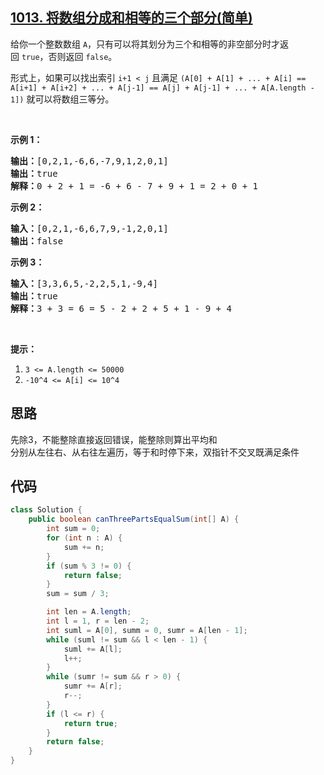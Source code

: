 ## [1013. 将数组分成和相等的三个部分(简单)](https://leetcode-cn.com/problems/partition-array-into-three-parts-with-equal-sum/)
<div class="notranslate"><p>给你一个整数数组&nbsp;<code>A</code>，只有可以将其划分为三个和相等的非空部分时才返回&nbsp;<code>true</code>，否则返回 <code>false</code>。</p>

<p>形式上，如果可以找出索引&nbsp;<code>i+1 &lt; j</code>&nbsp;且满足&nbsp;<code>(A[0] + A[1] + ... + A[i] == A[i+1] + A[i+2] + ... + A[j-1] == A[j] + A[j-1] + ... + A[A.length - 1])</code>&nbsp;就可以将数组三等分。</p>

<p>&nbsp;</p>

<p><strong>示例 1：</strong></p>

<pre><strong>输出：</strong>[0,2,1,-6,6,-7,9,1,2,0,1]
<strong>输出：</strong>true
<strong>解释：</strong>0 + 2 + 1 = -6 + 6 - 7 + 9 + 1 = 2 + 0 + 1
</pre>

<p><strong>示例 2：</strong></p>

<pre><strong>输入：</strong>[0,2,1,-6,6,7,9,-1,2,0,1]
<strong>输出：</strong>false
</pre>

<p><strong>示例 3：</strong></p>

<pre><strong>输入：</strong>[3,3,6,5,-2,2,5,1,-9,4]
<strong>输出：</strong>true
<strong>解释：</strong>3 + 3 = 6 = 5 - 2 + 2 + 5 + 1 - 9 + 4
</pre>

<p>&nbsp;</p>

<p><strong>提示：</strong></p>

<ol>
	<li><code>3 &lt;= A.length &lt;= 50000</code></li>
	<li><code>-10^4&nbsp;&lt;= A[i] &lt;= 10^4</code></li>
</ol>
</div>

## 思路
先除3，不能整除直接返回错误，能整除则算出平均和  
分别从左往右、从右往左遍历，等于和时停下来，双指针不交叉既满足条件

## 代码
```java
class Solution {
    public boolean canThreePartsEqualSum(int[] A) {
        int sum = 0;
        for (int n : A) {
            sum += n;
        }
        if (sum % 3 != 0) {
            return false;
        }
        sum = sum / 3;

        int len = A.length;
        int l = 1, r = len - 2;
        int suml = A[0], summ = 0, sumr = A[len - 1];
        while (suml != sum && l < len - 1) {
            suml += A[l];
            l++;
        }
        while (sumr != sum && r > 0) {
            sumr += A[r];
            r--;
        }
        if (l <= r) {
            return true;
        }
        return false;
    }
}
```
